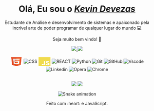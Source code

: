 <div>
  <h1 align="center">Olá, Eu sou o <a href=https://www.linkedin.com/in/kevin-devezas-93bbb5245/><i>Kevin Devezas</i></a></h1>
  <p align="center">Estudante de Análise e desenvolvimento de sistemas e apaixonado pela incrível arte de poder programar de qualquer lugar do mundo 💻 
   <a align="rigth"
    <img width="10%" align="center" valign="middle" src="https://img.shields.io/youtube/channel/subscribers/UCViaNBT0SIeiVnZSEEtIfjw?label=iCode&style=social  " target="_blank" />
  </a><br>
  <p align="center">Seja muito bem vindo! 🔭</h2>
</div>

 
 
<div align="center">
  <a href=https://github.com/deevezas>
    <img height="150em" src="https://github-readme-stats.vercel.app/api?username=deevezas&count_private=true&include_all_commits=true&show_icons=true&theme=dracula&hide_border=false&show_owner=true"/>
    <img height="150em" src="https://github-readme-stats.vercel.app/api/top-langs/?username=deevezas&theme=dracula&hide_border=false&&layout=compact"/>
  </a>
</div>


<div align="center" valign="top"><br>
  <img align="center" alt="HTML" height="30" width="40" src="https://raw.githubusercontent.com/devicons/devicon/master/icons/html5/html5-original.svg">
  <img align="center" alt="CSS" height="30" width="40" src="https://cdn.jsdelivr.net/gh/devicons/devicon/icons/css3/css3-original.svg">
  <img align="center" alt="Js" height="30" width="40" src="https://raw.githubusercontent.com/devicons/devicon/master/icons/javascript/javascript-plain.svg">
  <img align="center" alt="REACT" height="30" width="40" src="https://cdn.jsdelivr.net/gh/devicons/devicon/icons/react/react-original.svg">
  <img align="center" alt="Python" height="30" width="40" src="https://cdn.jsdelivr.net/gh/devicons/devicon/icons/python/python-original.svg">
  <img align="center" alt="Git" height="30" width="40" src="https://cdn.jsdelivr.net/gh/devicons/devicon/icons/git/git-original.svg">
  <img align="center" alt="GitHub" height="30" width="40" src="https://cdn.jsdelivr.net/gh/devicons/devicon/icons/github/github-original.svg">
  <img align="center" alt="Vscode" height="30" width="40" src="https://cdn.jsdelivr.net/gh/devicons/devicon/icons/vscode/vscode-original.svg">
  <img align="center" alt="Linkedin" height="35" width="35" src="https://cdn.jsdelivr.net/gh/devicons/devicon/icons/linkedin/linkedin-original.svg">
   <img align="center" alt="Opera" height="35" width="35" src="https://cdn.jsdelivr.net/gh/devicons/devicon/icons/opera/opera-original.svg">
  <img align="center" alt="Chrome" height="30" width="40" src="https://cdn.jsdelivr.net/gh/devicons/devicon/icons/chrome/chrome-original.svg">
</div><br>


<div align="center">
 
 
 
  <a href=https://www.linkedin.com/in/kevin-devezas-93bbb5245/ target="_blank"><img src="https://img.shields.io/badge/-LinkedIn-%230077B5?style=for-the-badge&logo=linkedin&logoColor=white" target="_blank"></a> 
  <a href="mailto:devezas.devezasnib@gmail.com"><img src="https://img.shields.io/badge/-Gmail-%23333?style=for-the-badge&logo=gmail&logoColor=white" target="_blank"></a>
</div>

<div align="center">
  
  ![Snake animation](https://github.com/danielbped/danielbped/blob/output/github-contribution-grid-snake.svg)
  
</div>

<div align="center">
  <p>Feito com :heart: e JavaScript.</p>
 
</div>
